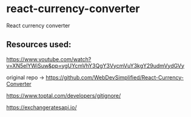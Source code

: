 # react-currency-converter
React currency converter


## Resources used:

https://www.youtube.com/watch?v=XN5elYWiSuw&pp=ygUYcmVhY3QgY3VycmVuY3kgY29udmVydGVy

original repo -> https://github.com/WebDevSimplified/React-Currency-Converter

https://www.toptal.com/developers/gitignore/

https://exchangeratesapi.io/